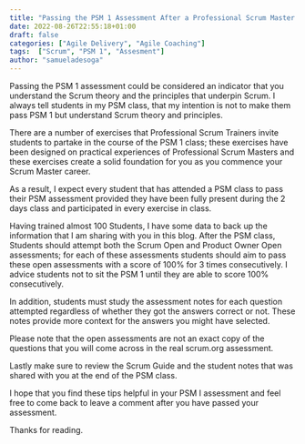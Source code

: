 ```yaml
---
title: "Passing the PSM 1 Assessment After a Professional Scrum Master Class"
date: 2022-08-26T22:55:18+01:00
draft: false
categories: ["Agile Delivery", "Agile Coaching"]
tags:  ["Scrum", "PSM 1", "Assesment"]
author: "samueladesoga"
---
```


Passing the PSM 1 assessment could be considered an indicator that you understand the Scrum theory and the principles that underpin Scrum. I always tell students in my PSM class, that my intention is not to make them pass PSM 1 but understand Scrum theory and principles.

There are a number of exercises that Professional Scrum Trainers invite students to partake in the course of the PSM 1 class; these exercises have been designed on practical experiences of Professional Scrum Masters and these exercises create a solid foundation for you as you commence your Scrum Master career.

As a result, I expect every student that has attended a PSM class to pass their PSM assessment provided they have been fully present during the 2 days class and participated in every exercise in class.

Having trained almost 100 Students, I have some data to back up the information that I am sharing with you in this blog. After the PSM class, Students should attempt both the Scrum Open and Product Owner Open assessments; for each of these assessments students should aim to pass these open assessments with a score of 100% for 3 times consecutively. I advice students not to sit the PSM 1 until they are able to score 100% consecutively.

In addition, students must study the assessment notes for each question attempted regardless of whether they got the answers correct or not. These notes provide more context for the answers you might have selected.

Please note that the open assessments are not an exact copy of the questions that you will come across in the real scrum.org assessment.

Lastly make sure to review the Scrum Guide and the student notes that was shared with you at the end of the PSM class.

I hope that you find these tips helpful in your PSM I assessment and feel free to come back to leave a comment after you have passed your assessment.

Thanks for reading.